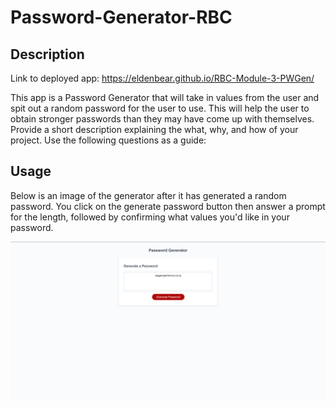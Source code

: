 # Password-Generator-RBC

## Description
Link to deployed app: https://eldenbear.github.io/RBC-Module-3-PWGen/

This app is a Password Generator that will take in values from the user and spit out a random password for the user to use. This will help the user to obtain stronger passwords than they may have come up with themselves.
Provide a short description explaining the what, why, and how of your project. Use the following questions as a guide:

## Usage

Below is an image of the generator after it has generated a random password. You click on the generate password button then answer a prompt for the length, followed by confirming what values you'd like in your password.

![Password Generator](assets/images/PWgen-SS.png)
